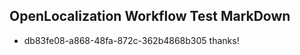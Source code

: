 ## OpenLocalization Workflow Test MarkDown
* db83fe08-a868-48fa-872c-362b4868b305 thanks!

<!--HONumber=Jul16_HO2-->


